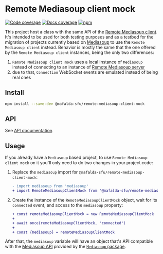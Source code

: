# Remote Mediasoup client mock

[![Code coverage](https://img.shields.io/endpoint?url=https://gist.githubusercontent.com/mafalda-bot/27d772a9a3a8a945b34fd9676de40486/raw/Remote-Mediasoup-client-mock.json)](https://gist.github.com/Mafalda-bot/27d772a9a3a8a945b34fd9676de40486#file-Remote-Mediasoup-client-mock-json)
[![Docs coverage](https://img.shields.io/endpoint?url=https://gist.githubusercontent.com/mafalda-bot/7238ab5f664c36d1edfa48d218eea9b3/raw/Remote-Mediasoup-client-mock.json)](https://gist.github.com/Mafalda-bot/7238ab5f664c36d1edfa48d218eea9b3#file-Remote-Mediasoup-client-mock-json)
[![npm](https://img.shields.io/npm/v/@mafalda-sfu/remote-mediasoup-client-mock.svg)](https://www.npmjs.com/package/@mafalda-sfu/remote-mediasoup-client-mock)

This project host a class with the same API of the
[Remote Mediasoup client](https://mafalda.io/Remote-Mediasoup-client/). It's
intended to be used for both testing purposes and as a testbed for the migration
of projects currently based on [Mediasoup](https://mediasoup.org/) to use the
`Remote Mediasoup client` instead. Behavior is mostly the same that the one
offered by the `Remote Mediasoup client` instances, being the only two
differences:

1. `Remote Mediasoup client mock` uses a local instance of `Mediasoup` instead
   of connecting to an instance of
   [Remote Mediasoup server](https://mafalda.io/Remote-Mediasoup-server/)
2. due to that, `Connection` WebSocket events are emulated instead of being real
   ones

## Install

```sh
npm install --save-dev @mafalda-sfu/remote-mediasoup-client-mock
```

## API

See [API documentation](https://mafalda.io/Remote-Mediasoup-client-mock/API).

## Usage

If you already have a `Mediasoup` based project, to use
`Remote Mediasoup client mock` on it you'll only need to do two changes in
your project code:

<!--
TODO: add info to replace dependency, updating the package version in the docs
-->

1. Replace the `mediasoup` import for
   `@mafalda-sfu/remote-mediasoup-client-mock`:

   ```diff
   - import mediasoup from 'mediasoup'
   + import RemoteMediasoupClientMock from '@mafalda-sfu/remote-mediasoup-client-mock'
   ```

2. Create the instance of the `RemoteMediasoupClientMock` object, wait for its
   `connected` event, and access to the `mediasoup` property:

   ```diff
   + const remoteMediasoupClientMock = new RemoteMediasoupClientMock
   +
   + await once(remoteMediasoupClientMock, 'connected')
   +
   + const {mediasoup} = remoteMediasoupClientMock
   ```

After that, the `mediasoup` variable will have an object that's API compatible
with the [Mediasoup API](https://mediasoup.org/documentation/v3/mediasoup/api/)
provided by the [`Mediasoup` package](https://www.npmjs.com/package/mediasoup).
